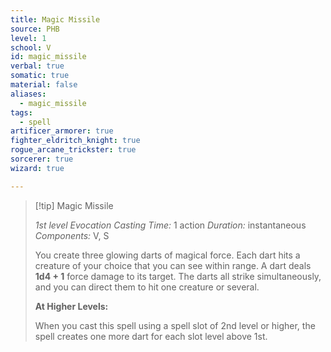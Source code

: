 ```yaml
---
title: Magic Missile
source: PHB
level: 1
school: V
id: magic_missile
verbal: true
somatic: true
material: false
aliases:
  - magic_missile
tags:
  - spell
artificer_armorer: true
fighter_eldritch_knight: true
rogue_arcane_trickster: true
sorcerer: true
wizard: true

---
```

>[!tip] Magic Missile
>
> *1st level Evocation*
> *Casting Time:* 1 action
> *Duration:* instantaneous
> *Components:* V, S
>
>You create three glowing darts of magical force. Each dart hits a creature of your choice that you can see within range. A dart deals **1d4 + 1** force damage to its target. The darts all strike simultaneously, and you can direct them to hit one creature or several.
>
>**At Higher Levels:**
>
>When you cast this spell using a spell slot of 2nd level or higher, the spell creates one more dart for each slot level above 1st.
>

